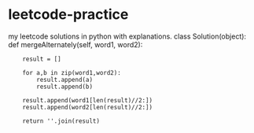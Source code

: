 # leetcode-practice
my leetcode solutions in python with explanations.
class Solution(object):
    def mergeAlternately(self, word1, word2):

        result = []

        for a,b in zip(word1,word2):
            result.append(a)
            result.append(b)

        result.append(word1[len(result)//2:])
        result.append(word2[len(result)//2:])

        return ''.join(result)
